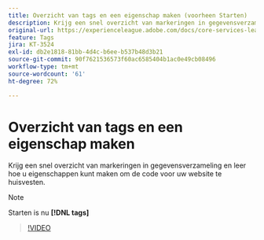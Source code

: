 ```yaml
---
title: Overzicht van tags en een eigenschap maken (voorheen Starten)
description: Krijg een snel overzicht van markeringen in gegevensverzameling en leer hoe u eigenschappen kunt maken om de code voor uw website te huisvesten.
original-url: https://experienceleague.adobe.com/docs/core-services-learn/tutorials/launch-web/launch-overview-and-creating-properties.html
feature: Tags
jira: KT-3524
exl-id: db2e1818-81bb-4d4c-b6ee-b537b48d3b21
source-git-commit: 90f7621536573f60ac6585404b1ac0e49cb08496
workflow-type: tm+mt
source-wordcount: '61'
ht-degree: 72%

---
```


# Overzicht van tags en een eigenschap maken

Krijg een snel overzicht van markeringen in gegevensverzameling en leer hoe u eigenschappen kunt maken om de code voor uw website te huisvesten.

>[!NOTE]
>
> Starten is nu **[!DNL tags]**

>[!VIDEO](https://video.tv.adobe.com/v/28727/?quality=12&learn=on)
